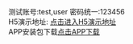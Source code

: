 测试账号:test,user 密码统一:123456</br>
H5演示地址: <a href="https://www.fatesgo.com/chat/">点击进入H5演示地址<a/></br>
APP安装包下载<a href="https://6877-hwj-8f9a7a-1302370874.tcb.qcloud.la/__UNI__B7B33B5__20210604104723.apk" >点击APP下载</a>
  
